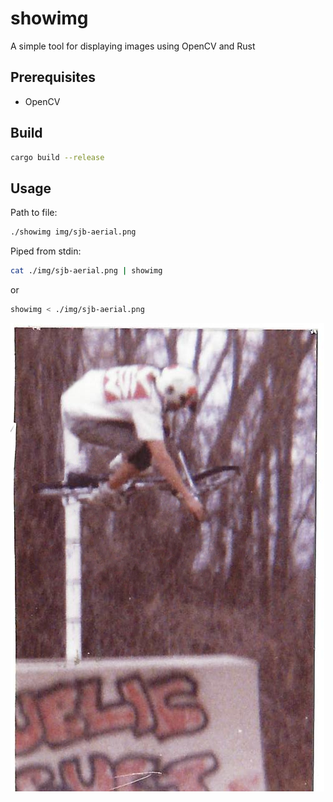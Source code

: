 # showimg

A simple tool for displaying images using OpenCV and Rust

## Prerequisites

- OpenCV

## Build

```bash
cargo build --release
```

## Usage

Path to file:

```bash
./showimg img/sjb-aerial.png 
```

Piped from stdin:

```bash
cat ./img/sjb-aerial.png | showimg
```

or

```bash
showimg < ./img/sjb-aerial.png
```

![image info](img/sjb-aerial.png)